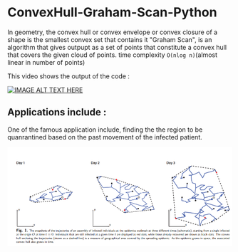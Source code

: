 # ConvexHull-Graham-Scan-Python
In geometry, the convex hull or convex envelope or convex closure of a shape is the smallest convex set that contains it
"Graham Scan", is an algorithm that gives outpupt as a set of points that constitute a convex hull that covers the given cloud of points.
time complexity ```O(nlog n)```(almost linear in number of points)

This video shows the output of the code :

[![IMAGE ALT TEXT HERE](https://img.youtube.com/vi/2h1V9PjCRE0/0.jpg)](https://www.youtube.com/watch?v=2h1V9PjCRE0)

## Applications include :
 One of the famous application include, finding the the region to be quanrantined based on the past movement of the infected patient.
 
 ![](https://github.com/nikhilbadam56/ConvexHull-Graham-Scan-Python/blob/master/ConvexHullEpidemic.PNG)
 
